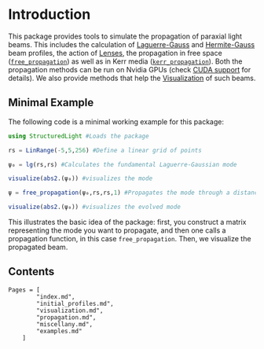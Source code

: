 # Introduction

This package provides tools to simulate the propagation of paraxial light beams. This includes the calculation of [Laguerre-Gauss](@ref) and [Hermite-Gauss](@ref) beam profiles, the action of [Lenses](@ref), the propagation in free space ([`free_propagation`](@ref)) as well as in Kerr media ([`kerr_propagation`](@ref)). Both the propagation methods can be run on Nvidia GPUs (check [CUDA support](@ref) for details). We also provide methods that help the [Visualization](@ref) of such beams.

## Minimal Example

The following code is a minimal working example for this package:

```julia
using StructuredLight #Loads the package

rs = LinRange(-5,5,256) #Define a linear grid of points

ψ₀ = lg(rs,rs) #Calculates the fundamental Laguerre-Gaussian mode

visualize(abs2.(ψ₀)) #visualizes the mode

ψ = free_propagation(ψ₀,rs,rs,1) #Propagates the mode through a distance of z=1

visualize(abs2.(ψ₀)) #visualizes the evolved mode
```

This illustrates the basic idea of the package: first, you construct a matrix representing the mode you want to propagate, and then one calls a propagation function, in this case `free_propagation`. Then, we visualize the propagated beam.

## Contents

```@contents
Pages = [
        "index.md",
        "initial_profiles.md",
        "visualization.md",
        "propagation.md",
        "miscellany.md",
        "examples.md"
    ]
```